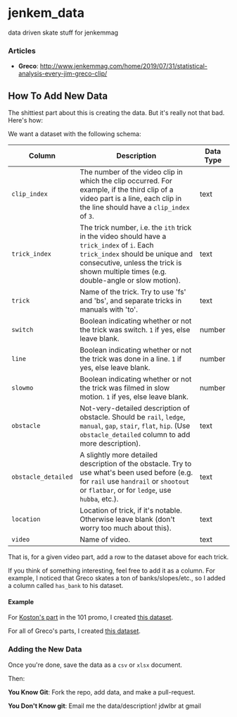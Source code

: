 # jenkem_data
data driven skate stuff for jenkemmag

### Articles

- **Greco**: http://www.jenkemmag.com/home/2019/07/31/statistical-analysis-every-jim-greco-clip/


## How To Add New Data

The shittiest part about this is creating the data. But it's really not that bad. Here's how:

We want a dataset with the following schema:


| Column | Description | Data Type |
|---|---|---|
| `clip_index` | The number of the video clip in which the clip occurred. For example, if the third clip of a video part is a line, each clip in the line should have a `clip_index` of `3`.|text|
| `trick_index` | The trick number, i.e. the `ith` trick in the video should have a `trick_index` of `i`. Each `trick_index` should be unique and consecutive, unless the trick is shown multiple times (e.g. double-angle or slow motion). | text |
| `trick` | Name of the trick. Try to use 'fs' and 'bs', and separate tricks in manuals with 'to'. | text |
| `switch` | Boolean indicating whether or not the trick was switch. `1` if yes, else leave blank. | number |
| `line` | Boolean indicating whether or not the trick was done in a line. `1` if yes, else leave blank. | number |
| `slowmo` | Boolean indicating whether or not the trick was filmed in slow motion. `1` if yes, else leave blank. | number |
| `obstacle` | Not-very-detailed description of obstacle. Should be `rail`, `ledge`, `manual`, `gap`, `stair`, `flat`, `hip`. (Use `obstacle_detailed` column to add more description). | text |
| `obstacle_detailed` | A slightly more detailed description of the obstacle. Try to use what's been used before (e.g. for `rail` use `handrail` or `shootout` or `flatbar`, or for `ledge`, use `hubba`, etc.). | text |
| `location` | Location of trick, if it's notable. Otherwise leave blank (don't worry too much about this). | text |
| `video` | Name of video. | text |


That is, for a given video part, add a row to the dataset above for each trick. 

If you think of something interesting, feel free to add it as a column. For example, I noticed that Greco skates a ton of banks/slopes/etc., so I added a column called `has_bank` to his dataset.


#### Example

For [Koston's part](https://www.youtube.com/watch?v=8Y3_l_phKA4) in the 101 promo, I created [this dataset](https://github.com/jwilber/jenkem_data/blob/master/koston/data/koston.csv).

For all of Greco's parts, I created [this dataset](https://github.com/jwilber/jenkem_data/blob/master/greco/data/greco.csv).



### Adding the New Data

Once you're done, save the data as a `csv` or `xlsx` document.

Then:

**You Know Git**: Fork the repo, add data, and make a pull-request.

**You Don't Know git**: Email me the data/description! jdwlbr at gmail
